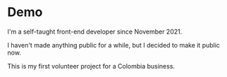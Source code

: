 # Demo 

I'm a self-taught front-end developer since November 2021.

I haven't made anything public for a while, but I decided to make it public now.

This is my first volunteer project for a Colombia business. 
